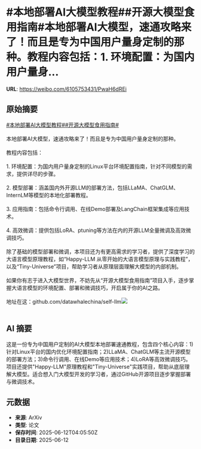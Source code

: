 # #本地部署AI大模型教程##开源大模型食用指南#本地部署AI大模型，速通攻略来了！而且是专为中国用户量身定制的那种。教程内容包括：1. 环境配置：为国内用户量身...

**URL**: https://weibo.com/6105753431/PwaH6dREi

## 原始摘要

<a href="https://m.weibo.cn/search?containerid=231522type%3D1%26t%3D10%26q%3D%23%E6%9C%AC%E5%9C%B0%E9%83%A8%E7%BD%B2AI%E5%A4%A7%E6%A8%A1%E5%9E%8B%E6%95%99%E7%A8%8B%23&amp;extparam=%23%E6%9C%AC%E5%9C%B0%E9%83%A8%E7%BD%B2AI%E5%A4%A7%E6%A8%A1%E5%9E%8B%E6%95%99%E7%A8%8B%23" data-hide=""><span class="surl-text">#本地部署AI大模型教程#</span></a><a href="https://m.weibo.cn/search?containerid=231522type%3D1%26t%3D10%26q%3D%23%E5%BC%80%E6%BA%90%E5%A4%A7%E6%A8%A1%E5%9E%8B%E9%A3%9F%E7%94%A8%E6%8C%87%E5%8D%97%23&amp;extparam=%23%E5%BC%80%E6%BA%90%E5%A4%A7%E6%A8%A1%E5%9E%8B%E9%A3%9F%E7%94%A8%E6%8C%87%E5%8D%97%23" data-hide=""><span class="surl-text">#开源大模型食用指南#</span></a><br><br>本地部署AI大模型，速通攻略来了！而且是专为中国用户量身定制的那种。<br><br>教程内容包括：<br><br>1. 环境配置：为国内用户量身定制的Linux平台环境配置指南，针对不同模型的需求，提供详尽的步骤。<br><br>2. 模型部署：涵盖国内外开源LLM的部署方法，包括LLaMA、ChatGLM、InternLM等模型的本地化部署教程。<br><br>3. 应用指南：包括命令行调用、在线Demo部署及LangChain框架集成等应用技术。<br><br>4. 高效微调：提供包括LoRA、ptuning等方法在内的开源LLM全量微调及高效微调技巧。<br><br>除了基础的模型部署和微调，本项目还为有更高需求的学习者，提供了深度学习的大语言模型原理教程，如“Happy-LLM 从零开始的大语言模型原理与实践教程”，以及“Tiny-Universe”项目，帮助学习者从原理层面理解大模型的内部机制。<br><br>如果你有志于进入大模型世界，不妨先从“开源大模型食用指南”项目入手，逐步掌握大语言模型的环境配置、部署和微调技巧，开启属于你的AI之路。<br><br>地址在这：github.com/datawhalechina/self-llm<img style="" src="https://tvax4.sinaimg.cn/large/006Fd7o3gy1i2cdw4ehutj313u1aq4qp.jpg" referrerpolicy="no-referrer"><br><br>

## AI 摘要

这是一份专为中国用户定制的AI大模型本地部署速通教程，包含四个核心内容：1)针对Linux平台的国内优化环境配置指南；2)LLaMA、ChatGLM等主流开源模型的部署方法；3)命令行调用、在线Demo等应用技术；4)LoRA等高效微调技巧。项目还提供"Happy-LLM"原理教程和"Tiny-Universe"实践项目，帮助从底层理解大模型。适合想入门大模型开发的学习者，通过GitHub开源项目逐步掌握部署与微调技术。

## 元数据

- **来源**: ArXiv
- **类型**: 论文
- **保存时间**: 2025-06-12T04:05:50Z
- **目录日期**: 2025-06-12
